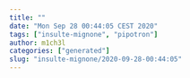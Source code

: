 ```yaml
---
title: ""
date: "Mon Sep 28 00:44:05 CEST 2020"
tags: ["insulte-mignone", "pipotron"]
author: m1ch3l
categories: ["generated"]
slug: "insulte-mignone/2020-09-28-00:44:05"
---
```



